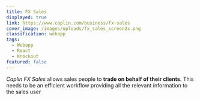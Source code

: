 ```yaml
---
title: FX Sales
displayed: true
link: https://www.caplin.com/business/fx-sales
cover_image: /images/uploads/fx_sales_screen2x.png
classification: webapp
tags:
  - Webapp
  - React
  - Knockout
featured: false
---
```

*Caplin FX Sales* allows sales people to **trade on behalf of
their clients**. This needs to be an efficient workflow providing all the
relevant information to the sales user
